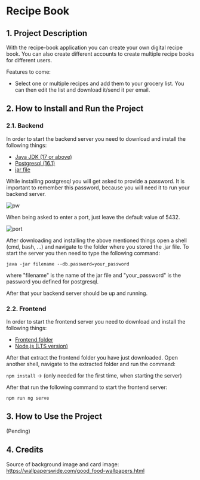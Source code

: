 # Recipe Book

## 1. Project Description

With the recipe-book application you can create your own digital recipe book. You can also create different accounts to create multiple recipe books for different users.

Features to come:
- Select one or multiple recipes and add them to your grocery list. You can then edit the list and download it/send it per email.

## 2. How to Install and Run the Project
### 2.1. Backend
In order to start the backend server you need to download and install the following things:
- [Java JDK (17 or above)](https://www.oracle.com/at/java/technologies/downloads/#jdk17-windows)
- [Postgresql (16.1)](https://www.enterprisedb.com/downloads/postgres-postgresql-downloads)
- [jar file](https://github.com/maaddi/recipe-book/blob/main/backend/target/recipe-book-0.0.1-SNAPSHOT.jar)

While installing postgresql you will get asked to provide a password. It is important to remember this password, because you will need it to run your backend server.

![pw](https://github.com/maaddi/recipe-book/assets/101003016/66317322-208e-4848-8e63-824c30101ab8)

When being asked to enter a port, just leave the default value of 5432.

![port](https://github.com/maaddi/recipe-book/assets/101003016/7cee423d-4ede-460f-9491-987976491bc7)

After downloading and installing the above mentioned things open a shell (cmd, bash, ...) and navigate to the folder where you stored the .jar file. To start the server you then need to type the following command:

`java -jar filename --db.password=your_password`

where "filename" is the name of the jar file and "your_password" is the password you defined for postgresql.

After that your backend server should be up and running.

### 2.2. Frontend
In order to start the frontend server you need to download and install the following things:
- [Frontend folder](https://download-directory.github.io/?url=https%3A%2F%2Fgithub.com%2Fmaaddi%2Frecipe-book%2Ftree%2Fmain%2Ffrontend)
- [Node.js (LTS version)](https://nodejs.org/en)

After that extract the frontend folder you have just downloaded. Open another shell, navigate to the extracted folder and run the command:

`npm install` &rarr; (only needed for the first time, when starting the server)

After that run the following command to start the frontend server:

`npm run ng serve`

## 3. How to Use the Project
(Pending)

## 4. Credits
Source of background image and card image: https://wallpaperswide.com/good_food-wallpapers.html
